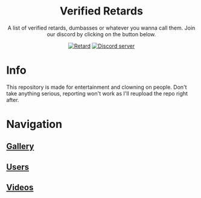 
<h1 align="center">Verified Retards</h1>

<p align="center">A list of verified retards, dumbasses or whatever you wanna call them. Join our discord by clicking on the button below.</p>

<div align="center">
  <a href="https://www.cdc.gov/ncbddd/birthdefects/downsyndrome/images/boy-with-DS-red-shirt-400px.jpg"><img src="https://img.shields.io/badge/retard-yes-red" alt="Retard"/></a>
  <a href="https://discord.gg/bXztqueqb2"><img src="https://img.shields.io/badge/Discord-server-blue" alt="Discord server"/></a>
</div>

# Info
This repository is made for entertainment and clowning on people. Don't take anything serious, reporting won't work as I'll reupload the repo right after.

# Navigation
## [Gallery](https://github.com/Cypphi/verified-retards/tree/main/gallery)
## [Users](https://github.com/Cypphi/verified-retards/tree/main/users)
## [Videos](https://github.com/Cypphi/verified-retards/tree/main/videos)
